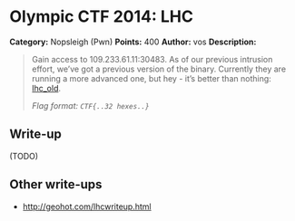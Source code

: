 # Olympic CTF 2014: LHC

**Category:** Nopsleigh (Pwn)
**Points:** 400
**Author:** vos
**Description:**

> Gain access to 109.233.61.11:30483. As of our previous intrusion effort, we’ve got a previous version of the binary. Currently they are running a more advanced one, but hey - it’s better than nothing: [lhc_old](lhc_old).
>
> _Flag format: `CTF{..32 hexes..}`_

## Write-up

(TODO)

## Other write-ups

* <http://geohot.com/lhcwriteup.html>
